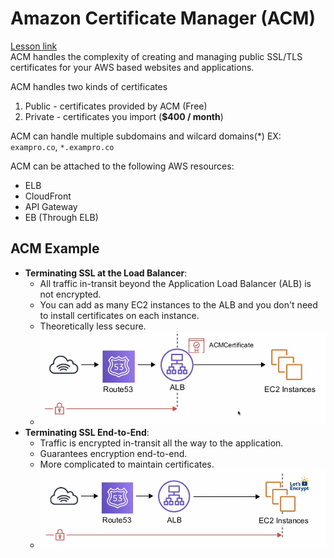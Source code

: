# Amazon Certificate Manager (ACM)

[Lesson link](https://youtu.be/RrKRN9zRBWs?t=12323)\
ACM handles the complexity of creating and managing public SSL/TLS certificates for your AWS based websites and applications.

ACM handles two kinds of certificates

1. Public - certificates provided by ACM (Free)
2. Private - certificates you import (**$400 / month**)

ACM can handle multiple subdomains and wilcard domains(*)
EX: `exampro.co`, `*.exampro.co`

ACM can be attached to the following AWS resources:

- ELB
- CloudFront
- API Gateway
- EB (Through ELB)

## ACM Example

- **Terminating SSL at the Load Balancer**:
  - All traffic in-transit beyond the Application Load Balancer (ALB) is not encrypted.
  - You can add as many EC2 instances to the ALB and you don't need to install certificates on each instance.
  - Theoretically less secure.
  - ![alb](./alb.png)
- **Terminating SSL End-to-End**:
  - Traffic is encrypted in-transit all the way to the application.
  - Guarantees encryption end-to-end.
  - More complicated to maintain certificates.
  - ![end](./end_to_end.png)